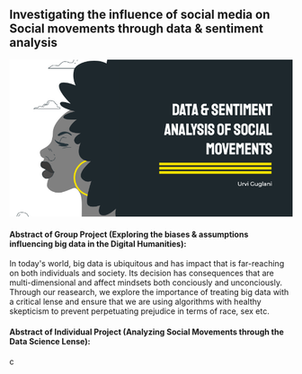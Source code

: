 ## Investigating the influence of social media on Social movements through data &amp; sentiment analysis
![HeaderImage](readMe_img.png)


#### Abstract of Group Project (Exploring the biases & assumptions influencing big data in the Digital Humanities):

In today's world, big data is ubiquitous and has impact that is far-reaching on both individuals and society. Its decision has consequences that are multi-dimensional and affect mindsets both conciously and unconciously. Through our reasearch, we explore the importance of treating big data with a critical lense and ensure that we are using algorithms with healthy skepticism to prevent perpetuating prejudice in terms of race, sex etc. 

#### Abstract of Individual Project (Analyzing Social Movements through the Data Science Lense):

c